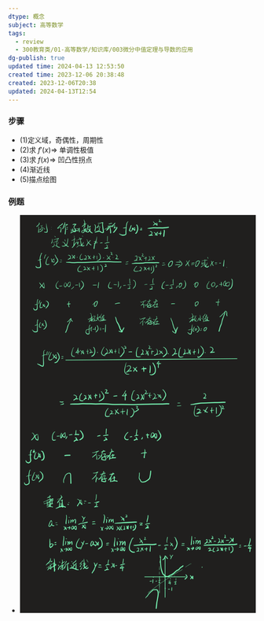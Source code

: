 ```yaml
---
dtype: 概念
subject: 高等数学
tags:
  - review
  - 300教育类/01-高等数学/知识库/003微分中值定理与导数的应用
dg-publish: true
updated time: 2024-04-13 12:53:50
created time: 2023-12-06 20:38:48
created: 2023-12-06T20:38
updated: 2024-04-13T12:54
---
```

### 步骤
- (1)定义域，奇偶性，周期性
- (2)求 $f'(x)\Rightarrow$ 单调性极值 
- (3)求 $f(x)\Rightarrow$ 凹凸性拐点 
- (4)渐近线
- (5)描点绘图

### 例题
- ![](https://raw.githubusercontent.com/RainbowRain9/PicGo/master/202312062041405.png)